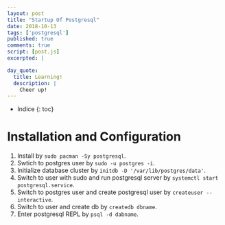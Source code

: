 ```yaml
---
layout: post
title: "Startup Of Postgresql"
date: 2018-10-13
tags: ['postgresql']
published: true
comments: true
script: [post.js]
excerpted: |

day_quote:
  title: Learning!
  description: |
    Cheer up!
---
```


* Indice
{: toc}

# Installation and Configuration

1. Install by `sudo pacman -Sy postgresql`.
2. Swtich to postgres user by `sudo -u postgres -i`.
3. Initialize database cluster by `initdb -D '/var/lib/postgres/data'`.
4. Switch to user with sudo and run postgresql server by `systemctl start postgresql.service`.
5. Switch to postgres user and create postgresql user by `createuser --interactive`.
6. Switch to user and create db by `createdb dbname`.
7. Enter postgresql REPL by `psql -d dabname`.

